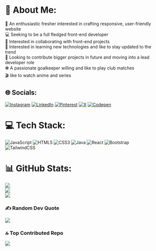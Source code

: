 # 💫 About Me:
🔭 An enthusiastic fresher interested in crafting responsive, user-friendly website<br>💻 Seeking to be a full fledged front-end developer<br>🤝 Interested in collaborating with front-end projects<br>🔬 Interested in learning new technologies and like to stay updated to the trend<br>🎯 Looking to contribute bigger projects in future and moving into a lead developer role<br>⚽ A passionate goalkeeper willing and like to play club matches<br>🎬 like to watch anime and series


## 🌐 Socials:
[![Instagram](https://img.shields.io/badge/Instagram-%23E4405F.svg?logo=Instagram&logoColor=white)](https://instagram.com/nareshmohan0023) [![LinkedIn](https://img.shields.io/badge/LinkedIn-%230077B5.svg?logo=linkedin&logoColor=white)](https://linkedin.com/in/naresh-m-52369a290) [![Pinterest](https://img.shields.io/badge/Pinterest-%23E60023.svg?logo=Pinterest&logoColor=white)](https://pinterest.com/nareshmohan0023) [![X](https://img.shields.io/badge/X-black.svg?logo=X&logoColor=white)](https://x.com/@Spidey05407691) [![Codepen](https://img.shields.io/badge/Codepen-000000?style=for-the-badge&logo=codepen&logoColor=white)](https://codepen.io/@NARESH0023) 

# 💻 Tech Stack:
![JavaScript](https://img.shields.io/badge/javascript-%23323330.svg?style=for-the-badge&logo=javascript&logoColor=%23F7DF1E) ![HTML5](https://img.shields.io/badge/html5-%23E34F26.svg?style=for-the-badge&logo=html5&logoColor=white) ![CSS3](https://img.shields.io/badge/css3-%231572B6.svg?style=for-the-badge&logo=css3&logoColor=white) ![Java](https://img.shields.io/badge/java-%23ED8B00.svg?style=for-the-badge&logo=openjdk&logoColor=white) ![React](https://img.shields.io/badge/react-%2320232a.svg?style=for-the-badge&logo=react&logoColor=%2361DAFB) ![Bootstrap](https://img.shields.io/badge/bootstrap-%238511FA.svg?style=for-the-badge&logo=bootstrap&logoColor=white) ![TailwindCSS](https://img.shields.io/badge/tailwindcss-%2338B2AC.svg?style=for-the-badge&logo=tailwind-css&logoColor=white)
# 📊 GitHub Stats:
![](https://github-readme-stats.vercel.app/api?username=Nareshmohan0023&theme=dark&hide_border=false&include_all_commits=false&count_private=false)<br/>
![](https://github-readme-streak-stats.herokuapp.com/?user=Nareshmohan0023&theme=dark&hide_border=false)<br/>
![](https://github-readme-stats.vercel.app/api/top-langs/?username=Nareshmohan0023&theme=dark&hide_border=false&include_all_commits=false&count_private=false&layout=compact)

### ✍️ Random Dev Quote
![](https://quotes-github-readme.vercel.app/api?type=horizontal&theme=radical)

### 🔝 Top Contributed Repo
![](https://github-contributor-stats.vercel.app/api?username=Nareshmohan0023&limit=5&theme=dark&combine_all_yearly_contributions=true)

<!-- Proudly created with GPRM ( https://gprm.itsvg.in ) -->
